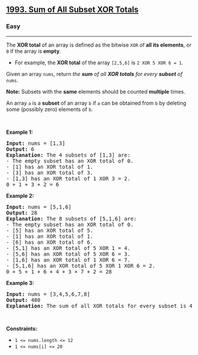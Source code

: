 <h2><a href="https://leetcode.com/problems/sum-of-all-subset-xor-totals/solutions/5175480/sum-of-all-subset-xor-totals/?envType=daily-question&envId=2025-04-05">1993. Sum of All Subset XOR Totals</a></h2><h3>Easy</h3><hr><p>The <strong>XOR total</strong> of an array is defined as the bitwise <code>XOR</code> of<strong> all its elements</strong>, or <code>0</code> if the array is<strong> empty</strong>.</p>

<ul>
	<li>For example, the <strong>XOR total</strong> of the array <code>[2,5,6]</code> is <code>2 XOR 5 XOR 6 = 1</code>.</li>
</ul>

<p>Given an array <code>nums</code>, return <em>the <strong>sum</strong> of all <strong>XOR totals</strong> for every <strong>subset</strong> of </em><code>nums</code>.&nbsp;</p>

<p><strong>Note:</strong> Subsets with the <strong>same</strong> elements should be counted <strong>multiple</strong> times.</p>

<p>An array <code>a</code> is a <strong>subset</strong> of an array <code>b</code> if <code>a</code> can be obtained from <code>b</code> by deleting some (possibly zero) elements of <code>b</code>.</p>

<p>&nbsp;</p>
<p><strong class="example">Example 1:</strong></p>

<pre>
<strong>Input:</strong> nums = [1,3]
<strong>Output:</strong> 6
<strong>Explanation: </strong>The 4 subsets of [1,3] are:
- The empty subset has an XOR total of 0.
- [1] has an XOR total of 1.
- [3] has an XOR total of 3.
- [1,3] has an XOR total of 1 XOR 3 = 2.
0 + 1 + 3 + 2 = 6
</pre>

<p><strong class="example">Example 2:</strong></p>

<pre>
<strong>Input:</strong> nums = [5,1,6]
<strong>Output:</strong> 28
<strong>Explanation: </strong>The 8 subsets of [5,1,6] are:
- The empty subset has an XOR total of 0.
- [5] has an XOR total of 5.
- [1] has an XOR total of 1.
- [6] has an XOR total of 6.
- [5,1] has an XOR total of 5 XOR 1 = 4.
- [5,6] has an XOR total of 5 XOR 6 = 3.
- [1,6] has an XOR total of 1 XOR 6 = 7.
- [5,1,6] has an XOR total of 5 XOR 1 XOR 6 = 2.
0 + 5 + 1 + 6 + 4 + 3 + 7 + 2 = 28
</pre>

<p><strong class="example">Example 3:</strong></p>

<pre>
<strong>Input:</strong> nums = [3,4,5,6,7,8]
<strong>Output:</strong> 480
<strong>Explanation:</strong> The sum of all XOR totals for every subset is 480.
</pre>

<p>&nbsp;</p>
<p><strong>Constraints:</strong></p>

<ul>
	<li><code>1 &lt;= nums.length &lt;= 12</code></li>
	<li><code>1 &lt;= nums[i] &lt;= 20</code></li>
</ul>
